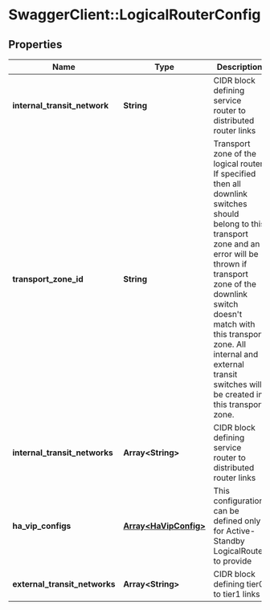 # SwaggerClient::LogicalRouterConfig

## Properties
Name | Type | Description | Notes
------------ | ------------- | ------------- | -------------
**internal_transit_network** | **String** | CIDR block defining service router to distributed router links | [optional] 
**transport_zone_id** | **String** | Transport zone of the logical router. If specified then all downlink switches should belong to this transport zone and an error will be thrown if transport zone of the downlink switch doesn&#39;t match with this transport zone. All internal and external transit switches will be created in this transport zone. | [optional] 
**internal_transit_networks** | **Array&lt;String&gt;** | CIDR block defining service router to distributed router links | [optional] 
**ha_vip_configs** | [**Array&lt;HaVipConfig&gt;**](HaVipConfig.md) | This configuration can be defined only for Active-Standby LogicalRouter to provide | redundancy. For mulitple uplink ports, multiple HaVipConfigs must be defined | and each config will pair exactly two uplink ports. The VIP will move and will | always be owned by the Active node. Note - when HaVipConfig[s] are defined, | configuring dynamic-routing is disallowed. | [optional] 
**external_transit_networks** | **Array&lt;String&gt;** | CIDR block defining tier0 to tier1 links | [optional] 


